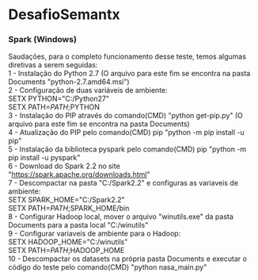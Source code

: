 # DesafioSemantx

### Spark (Windows)
  Saudações, para o completo funcionamento desse teste, temos algumas diretivas a serem seguidas: <br>
    1 - Instalação do Python 2.7 (O arquivo para este fim se encontra na pasta Documents "python-2.7.amd64.msi") <br>
    2 - Configuração de duas variáveis de ambiente: <br>
      SETX PYTHON="C:/Python27" <br>
      SETX PATH=$PATH;$PYTHON <br>
    3 - Instalação do PIP através do comando(CMD) "python get-pip.py" (O arquivo para este fim se encontra na pasta Documents) <br>
    4 - Atualização do PIP pelo comando(CMD) pip "python -m pip install -u pip" <br>
    5 - Instalação da biblioteca pyspark pelo comando(CMD) pip "python -m pip install -u pyspark" <br>
    6 - Download do Spark 2.2 no site "https://spark.apache.org/downloads.html" <br>
    7 - Descompactar na pasta "C:/Spark2.2" e configuras as variaveis de ambiente: <br>
      SETX SPARK_HOME="C:/Spark2.2" <br>
      SETX PATH=$PATH;$SPARK_HOME/bin <br>
    8 - Configurar Hadoop local, mover o arquivo "winutils.exe" da pasta Documents para a pasta local "C:/winutils" <br>
    9 - Configurar variaveis de ambiente para o Hadoop: <br>
      SETX HADOOP_HOME="C:/winutils" <br>
      SETX PATH=$PATH;$HADOOP_HOME <br>
    10 - Descompactar os datasets na própria pasta Documents e executar o código do teste pelo comando(CMD) "python nasa_main.py"
